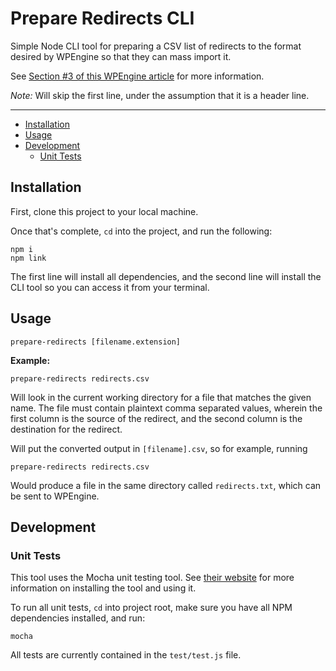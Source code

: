 # Prepare Redirects CLI

Simple Node CLI tool for preparing a CSV list of redirects to the format desired
by WPEngine so that they can mass import it.

See
[Section #3 of this WPEngine article](https://wpengine.com/support/redirect/)
for more information.

*Note:* Will skip the first line, under the assumption that it is a header line.

---

  - [Installation](#installation)
  - [Usage](#usage)
  - [Development](#development)
    - [Unit Tests](#unit-tests)

## Installation

First, clone this project to your local machine.

Once that's complete, `cd` into the project, and run the following:

```
npm i
npm link
```

The first line will install all dependencies, and the second line will install
the CLI tool so you can access it from your terminal.

## Usage

```
prepare-redirects [filename.extension]
```

**Example:**

```
prepare-redirects redirects.csv
```

Will look in the current working directory for a file that matches the given
name. The file must contain plaintext comma separated values, wherein the first
column is the source of the redirect, and the second column is the destination
for the redirect.

Will put the converted output in `[filename].csv`, so for example, running

```
prepare-redirects redirects.csv
```

Would produce a file in the same directory called `redirects.txt`, which can be
sent to WPEngine.

## Development

### Unit Tests

This tool uses the Mocha unit testing tool. See
[their website](https://mochajs.org/) for more information on installing the 
tool and using it.

To run all unit tests, `cd` into project root, make sure you have all NPM 
dependencies installed, and run:

```
mocha
```

All tests are currently contained in the `test/test.js` file.